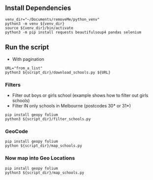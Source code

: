 
##  Install Dependencies

```
venv_dir="~/Documents/removeMe/python_venv"
python3 -m venv ${venv_dir}
source ${venv_dir}/bin/activate
python3 -m pip install requests beautifulsoup4 pandas selenium
```

## Run the script

- With pagination
```
URL="from_a_list"
python3 ${script_dir}/download_schools.py ${URL}
```

### Filters
- Filter out boys or girls school (example shows how to filter out girls schools)
- Filter IN only schools in Melbourne (postcodes 30* or 31*)

```
pip install geopy folium
python3 ${script_dir}/filter_schools.py
```

### GeoCode
```
pip install geopy folium
python ${script_dir}/map_schools.py

```

### Now map into Geo Locations

```
pip install geopy folium
python3 ${script_dir}/map_schools.py
```

